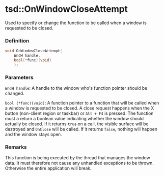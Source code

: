 # tsd::OnWindowCloseAttempt
Used to specify or change the function to be called when a window is requested to be closed.

### Definition
```C++
void OnWindowCloseAttempt(
    WndH handle, 
    bool(*func)(void)
    );
```

### Parameters
`WndH handle`:
A handle to the window who's function pointer should be changed.

`bool (*func)(void)`:
A function pointer to a function that will be called when a window is requested to be closed. A close request happens when the X button (non-client region or taskbar) or `Alt + F4` is pressed. The function must a return a boolean value indicating whether the window should actually be closed. If it returns `true` on a call, the visible surface will be destroyed and `OnClose` will be called. If it returns `false`, nothing will happen and the window stays open.

### Remarks
This function is being executed by the thread that manages the window data. It must therefore not cause any unhandled exceptions to be thrown. Otherwise the entire application will break.
